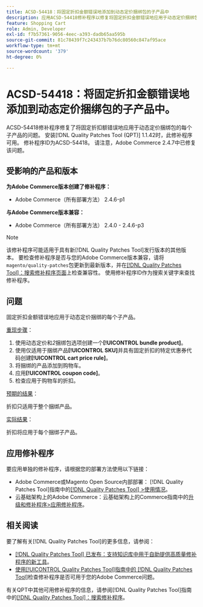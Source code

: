 ```yaml
---
title: ACSD-54418：将固定折扣金额错误地添加到动态定价捆绑包的子产品中
description: 应用ACSD-54418修补程序以修复将固定折扣金额错误地应用于动态定价捆绑包的每个子产品的Adobe Commerce问题。
feature: Shopping Cart
role: Admin, Developer
exl-id: f7b57361-9056-4eec-a393-dadb65aa595b
source-git-commit: 81c78439f7c243437b7b76dc80560c847af95ace
workflow-type: tm+mt
source-wordcount: '379'
ht-degree: 0%

---
```


# ACSD-54418：将固定折扣金额错误地添加到动态定价捆绑包的子产品中。

ACSD-54418修补程序修复了将固定折扣额错误地应用于动态定价捆绑包的每个子产品的问题。 安装[!DNL Quality Patches Tool (QPT)] 1.1.42时，此修补程序可用。 修补程序ID为ACSD-54418。 请注意，Adobe Commerce 2.4.7中已修复该问题。

## 受影响的产品和版本

**为Adobe Commerce版本创建了修补程序：**

* Adobe Commerce（所有部署方法） 2.4.6-p1

**与Adobe Commerce版本兼容：**

* Adobe Commerce（所有部署方法） 2.4.0 - 2.4.6-p3

>[!NOTE]
>
>该修补程序可能适用于具有新[!DNL Quality Patches Tool]发行版本的其他版本。 要检查修补程序是否与您的Adobe Commerce版本兼容，请将`magento/quality-patches`包更新到最新版本，并在[[!DNL Quality Patches Tool]：搜索修补程序页面](https://experienceleague.adobe.com/tools/commerce-quality-patches/index.html?lang=zh-Hans)上检查兼容性。 使用修补程序ID作为搜索关键字来查找修补程序。

## 问题

固定折扣金额错误地应用于动态定价捆绑的每个子产品。

<u>重现步骤</u>：

1. 使用动态定价和&#x200B;*2*&#x200B;捆绑包选项创建一个&#x200B;**[!UICONTROL bundle product]**。
1. 使用仅适用于捆绑产品&#x200B;**[!UICONTROL SKU]**&#x200B;并具有固定折扣的特定优惠券代码创建&#x200B;**[!UICONTROL cart price rule]**。
1. 将捆绑的产品添加到购物车。
1. 应用&#x200B;**[!UICONTROL coupon code]**。
1. 检查应用于购物车的折扣。

<u>预期的结果</u>：

折扣只适用于整个捆绑产品。

<u>实际结果</u>：

折扣将应用于每个捆绑子产品。

## 应用修补程序

要应用单独的修补程序，请根据您的部署方法使用以下链接：

* Adobe Commerce或Magento Open Source内部部署： [!DNL Quality Patches Tool]指南中的[[!DNL Quality Patches Tool] >使用情况](/help/tools/quality-patches-tool/usage.md)。
* 云基础架构上的Adobe Commerce：云基础架构上的Commerce指南中的[升级和修补程序>应用修补程序](https://experienceleague.adobe.com/docs/commerce-cloud-service/user-guide/develop/upgrade/apply-patches.html?lang=zh-Hans)。

## 相关阅读

要了解有关[!DNL Quality Patches Tool]的更多信息，请参阅：

* [[!DNL Quality Patches Tool] 已发布：支持知识库中用于自助提供高质量修补程序的新工具](https://experienceleague.adobe.com/zh-hans/docs/commerce-knowledge-base/kb/announcements/commerce-announcements/magento-quality-patches-released-new-tool-to-self-serve-quality-patches)。
* [使用[!UICONTROL Quality Patches Tool]指南中的 [!DNL Quality Patches Tool]](/help/tools/quality-patches-tool/patches-available-in-qpt/check-patch-for-magento-issue-with-magento-quality-patches.md)检查修补程序是否可用于您的Adobe Commerce问题。


有关QPT中其他可用修补程序的信息，请参阅[!DNL Quality Patches Tool]指南中的[[!DNL Quality Patches Tool]：搜索修补程序](https://experienceleague.adobe.com/tools/commerce-quality-patches/index.html?lang=zh-Hans)。
